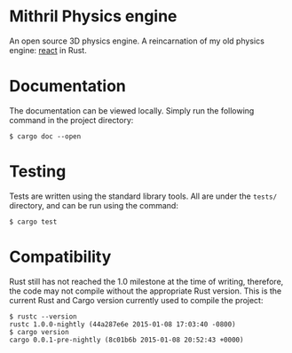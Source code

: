 # Mithril Physics engine

An open source 3D physics engine. A reincarnation of my old physics engine:
[react](https://github.com/yggie/react) in Rust.

# Documentation

The documentation can be viewed locally. Simply run the following command in the
project directory:

```
$ cargo doc --open
```

# Testing

Tests are written using the standard library tools. All are under the `tests/`
directory, and can be run using the command:

```
$ cargo test
```

# Compatibility

Rust still has not reached the 1.0 milestone at the time of writing, therefore,
the code may not compile without the appropriate Rust version. This is the
current Rust and Cargo version currently used to compile the project:

```
$ rustc --version
rustc 1.0.0-nightly (44a287e6e 2015-01-08 17:03:40 -0800)
$ cargo version
cargo 0.0.1-pre-nightly (8c01b6b 2015-01-08 20:52:43 +0000)
```
